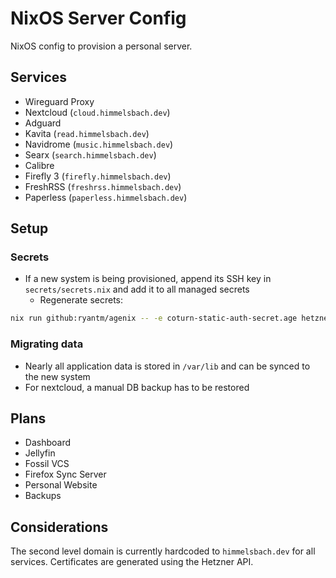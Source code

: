 # NixOS Server Config
NixOS config to provision a personal server.

## Services
- Wireguard Proxy
- Nextcloud (`cloud.himmelsbach.dev`)
- Adguard
- Kavita (`read.himmelsbach.dev`)
- Navidrome (`music.himmelsbach.dev`)
- Searx (`search.himmelsbach.dev`)
- Calibre
- Firefly 3 (`firefly.himmelsbach.dev`)
- FreshRSS (`freshrss.himmelsbach.dev`)
- Paperless (`paperless.himmelsbach.dev`)

## Setup

### Secrets
- If a new system is being provisioned, append its SSH key in `secrets/secrets.nix` and add it to all managed secrets
  - Regenerate secrets:
```bash
nix run github:ryantm/agenix -- -e coturn-static-auth-secret.age hetzner-api-key.age hetzner-s3-secret.age kavita-token-key.age nextcloud-root-pw.age searx-environment.age wireguard-private-key.age firefly-iii-app-key.age
```

### Migrating data
- Nearly all application data is stored in `/var/lib` and can be synced to the new system
- For nextcloud, a manual DB backup has to be restored

## Plans
- Dashboard
- Jellyfin
- Fossil VCS
- Firefox Sync Server
- Personal Website
- Backups

## Considerations
The second level domain is currently hardcoded to `himmelsbach.dev` for all services.
Certificates are generated using the Hetzner API.
